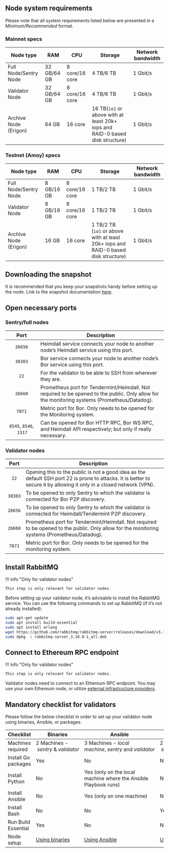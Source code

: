 <!--
---
comments: true
---
-->

## Node system requirements

Please note that all system requirements listed below are presented in a *Minimum/Recommended* format.

### Mainnet specs

| Node type             | RAM         | CPU            | Storage                                                                       | Network bandwidth |
| --------------------- | ----------- | -------------- | ----------------------------------------------------------------------------- | ----------------- |
| Full Node/Sentry Node | 32 GB/64 GB | 8 core/16 core | 4 TB/6 TB                                                                     | 1 Gbit/s          |
| Validator Node        | 32 GB/64 GB | 8 core/16 core | 4 TB/6 TB                                                                     | 1 Gbit/s          |
| Archive Node (Erigon) | 64 GB       | 16 core        | 16 TB(`io1` or above with at least 20k+ iops and RAID-0 based disk structure) | 1 Gbit/s          |


### Testnet (Amoy) specs

| Node type             | RAM        | CPU            | Storage                                                                            | Network bandwidth |
| --------------------- | ---------- | -------------- | ---------------------------------------------------------------------------------- | ----------------- |
| Full Node/Sentry Node | 8 GB/16 GB | 8 core/16 core | 1 TB/2 TB                                                                          | 1 Gbit/s          |
| Validator Node        | 8 GB/16 GB | 8 core/16 core | 1 TB/2 TB                                                                          | 1 Gbit/s          |
| Archive Node (Erigon) | 16 GB      | 16 core        | 1 TB/2 TB (`io1` or above with at least 20k+ iops and RAID-0 based disk structure) | 1 Gbit/s          |

## Downloading the snapshot

It is recommended that you keep your snapshots handy before setting up the node. Link to the snapshot documentation [here](https://docs.polygon.technology/pos/how-to/snapshots/).

## Open necessary ports

### Sentry/full nodes

|          Port           | Description                                                                                                                                   |
| :---------------------: | --------------------------------------------------------------------------------------------------------------------------------------------- |
|         `26656`         | Heimdall service connects your node to another node’s Heimdall service using this port.                                                       |
|         `30303`         | Bor service connects your node to another node’s Bor service using this port.                                                                 |
|          `22`           | For the validator to be able to SSH from wherever they are.                                                                                   |
|         `26660`         | Prometheus port for Tendermint/Heimdall. Not required to be opened to the public. Only allow for the monitoring systems (Prometheus/Datadog). |
|         `7071`          | Metric port for Bor. Only needs to be opened for the Monitoring system.                                                                       |
| `8545`, `8546`,  `1317` | Can be opened for Bor HTTP RPC, Bor WS RPC, and Heimdall API respectively; but only if really necessary.                                      |

### Validator nodes

|  Port   | Description                                                                                                                                                            |
| :-----: | ---------------------------------------------------------------------------------------------------------------------------------------------------------------------- |
|  `22`   | Opening this to the public is not a good idea as the default SSH port 22 is prone to attacks. It is better to secure it by allowing it only in a closed network (VPN). |
| `30303` | To be opened to only Sentry to which the validator is connected for Bor P2P discovery.                                                                                 |
| `26656` | To be opened to only Sentry to which the validator is connected for Heimdall/Tendermint P2P discovery.                                                                 |
| `26660` | Prometheus port for Tendermint/Heimdall. Not required to be opened to the public. Only allow for the monitoring systems (Prometheus/Datadog).                          |
| `7071`  | Metric port for Bor. Only needs to be opened for the monitoring system.                                                                                                |

## Install RabbitMQ

!!! info "Only for validator nodes"

    This step is only relevant for validator nodes.

Before setting up your validator node, it’s advisable to install the RabbitMQ service. You can use the following commands to set up RabbitMQ (if it’s not already installed):

```bash
sudo apt-get update
sudo apt install build-essential
sudo apt install erlang
wget https://github.com/rabbitmq/rabbitmq-server/releases/download/v3.10.8/rabbitmq-server_3.10.8-1_all.deb
sudo dpkg -i rabbitmq-server_3.10.8-1_all.deb
```
## Connect to Ethereum RPC endpoint

!!! info "Only for validator nodes"

    This step is only relevant for validator nodes.

Validator nodes need to connect to an Ethereum RPC endpoint. You may use your own Ethereum node, or utilize [external infrastructure providers](https://www.alchemy.com/chain-connect/chain/ethereum).

## Mandatory checklist for validators

Please follow the below checklist in order to set up your validator node using binaries, Ansible, or packages.

| Checklist           | Binaries                                                                                   | Ansible                                                                                  | Packages                                                                                   |
| ------------------- | ------------------------------------------------------------------------------------------ | ---------------------------------------------------------------------------------------- | ------------------------------------------------------------------------------------------ |
| Machines required   | 2 Machines - *sentry* & *validator*                                                        | 3 Machines - *local machine*, *sentry* and *validator*                                   | 2 Machines - *sentry* & *validator*                                                        |
| Install Go packages | Yes                                                                                        | No                                                                                       | No                                                                                         |
| Install Python      | No                                                                                         | Yes (only on the local machine where the Ansible Playbook runs)                          | No                                                                                         |
| Install Ansible     | No                                                                                         | Yes (only on one machine)                                                                | No                                                                                         |
| Install Bash        | No                                                                                         | No                                                                                       | Yes                                                                                        |
| Run Build Essential | Yes                                                                                        | No                                                                                       | No                                                                                         |
| Node setup          | [Using binaries](https://docs.polygon.technology/pos/how-to/validator/validator-binaries/) | [Using Ansible](https://docs.polygon.technology/pos/how-to/validator/validator-ansible/) | [Using packages](https://docs.polygon.technology/pos/how-to/validator/validator-packages/) |

